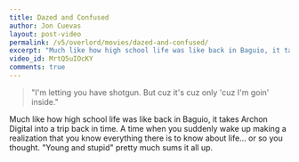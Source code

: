 ```yaml
---
title: Dazed and Confused
author: Jon Cuevas
layout: post-video
permalink: /v5/overlord/movies/dazed-and-confused/
excerpt: "Much like how high school life was like back in Baguio, it takes Archon Digital into a trip back in time. A time when you suddenly wake up making a realization that you know everything there is to know about life… or so you thought."
video_id: MrtQ5uIOcKY
comments: true
---
```

<blockquote>
	<p class="lead">"I'm letting you have shotgun. But cuz it's cuz only 'cuz I'm goin' inside."</p>
</blockquote>

Much like how high school life was like back in Baguio, it takes Archon Digital into a trip back in time. A time when you suddenly wake up making a realization that you know everything there is to know about life… or so you thought. "Young and stupid" pretty much sums it all up.

